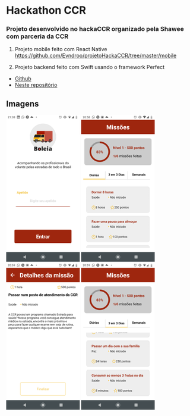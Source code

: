 # Hackathon CCR
### Projeto desenvolvido no hackaCCR organizado pela Shawee com parceria da CCR

1. Projeto mobile feito com React Native
https://github.com/Evndroo/projetoHackaCCR/tree/master/mobile

2. Projeto backend feito com Swift usando o framework Perfect
- [Github](https://github.com/IsaacDouglas/hackathon-ccr)
- [Neste repositório](https://github.com/Evndroo/projetoHackaCCR/blob/master/backend/hackathon-ccr-master.zip)


## Imagens
![alt](.//tela%201.png)
![alt](.//tela%202.png)
![alt](.//tela%203.png)
![alt](.//tela%204.png)